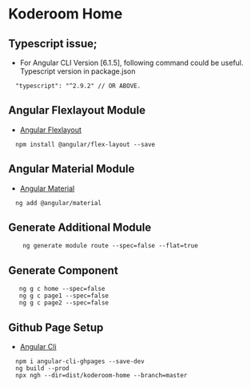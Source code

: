 # Koderoom Home

## Typescript issue; 
* For Angular CLI Version [6.1.5], following command could be useful. Typescript version in package.json
```
  "typescript": "^2.9.2" // OR ABOVE.
```


## Angular Flexlayout Module
* [Angular Flexlayout](https://github.com/angular/flex-layout)
```
  npm install @angular/flex-layout --save
```

## Angular Material Module
* [Angular Material](https://material.angular.io/)
```
  ng add @angular/material
```

## Generate Additional Module
```
    ng generate module route --spec=false --flat=true
```

## Generate Component
```
   ng g c home --spec=false
   ng g c page1 --spec=false 
   ng g c page2 --spec=false 
```


## Github Page Setup
* [Angular Cli](https://github.com/angular-schule/angular-cli-ghpages)
```
  npm i angular-cli-ghpages --save-dev
  ng build --prod
  npx ngh --dir=dist/koderoom-home --branch=master
```
